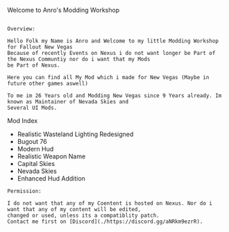 Welcome to Anro's Modding Workshop


```

Overview:

Hello Folk my Name is Anro and Welcome to my little Modding Workshop for Fallout New Vegas
Because of recently Events on Nexus i do not want longer be Part of the Nexus Communtiy nor do i want that my Mods 
be Part of Nexus.

Here you can find all My Mod which i made for New Vegas (Maybe in future other games aswell)

To me im 26 Years old and Modding New Vegas since 9 Years already. Im known as Maintainer of Nevada Skies and 
Several UI Mods.
```

Mod Index

*   Realistic Wasteland Lighting Redesigned
*   Bugout 76
*   Modern Hud
*   Realistic Weapon Name
*   Capital Skies
*   Nevada Skies
*   Enhanced Hud Addition

```
Permission:

I do not want that any of my Coentent is hosted on Nexus. Nor do i want that any of my content will be edited,
changed or used, unless its a compatiblity patch.
Contact me first on [Discord](./https://discord.gg/aNRkm9ezrR).
```
